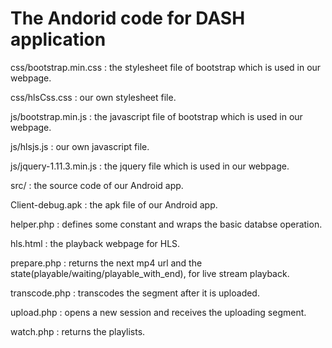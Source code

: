# The Andorid code for DASH application
css/bootstrap.min.css   : the stylesheet file of bootstrap which is used in our webpage.

css/hlsCss.css          : our own stylesheet file.

js/bootstrap.min.js     : the javascript file of bootstrap which is used in our webpage.

js/hlsjs.js             : our own javascript file.

js/jquery-1.11.3.min.js : the jquery file which is used in our webpage.

src/                    : the source code of our Android app.

Client-debug.apk        : the apk file of our Android app.

helper.php              : defines some constant and wraps the basic databse operation.

hls.html                : the playback webpage for HLS.

prepare.php             : returns the next mp4 url and the state(playable/waiting/playable_with_end), for live stream playback.

transcode.php           : transcodes the segment after it is uploaded.

upload.php              : opens a new session and receives the uploading segment.

watch.php               : returns the playlists.
